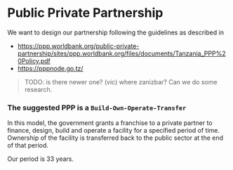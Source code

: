 # Public Private Partnership

We want to design our partnership following the guidelines as described in 

- https://ppp.worldbank.org/public-private-partnership/sites/ppp.worldbank.org/files/documents/Tanzania_PPP%20Policy.pdf
- https://pppnode.go.tz/

> TODO: is there newer one? (vic) where zanizbar? Can we do some research.

### The suggested PPP is a ```Build-Own-Operate-Transfer```

In this model, the government grants a franchise to a private partner to finance, design, build and operate a facility for a specified period of time. Ownership of the facility is transferred back to the public sector at the end of that period.

Our period is 33 years.

